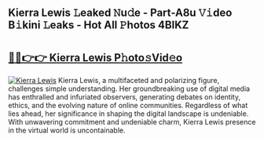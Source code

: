 ## Kierra Lewis 𝙻eaked 𝙽u𝚍e - Part-A8u 𝚅𝚒deo B𝚒kini 𝙻eaks - Hot All 𝙿hotos 4BlKZ

# <h2><a href="http://ld455eq.urlbe.top/?page=Kierra+Lewis">🔗🔗👉👉 Kierra Lewis P𝚑oto𝚜Vid𝚎o</a></h2>

[![Kierra Lewis](https://i.imgur.com/eBuTRDB.gif)](http://ld455eq.urlbe.top/?page=Kierra+Lewis)
Kierra Lewis, a multifaceted and polarizing figure, challenges simple understanding. Her groundbreaking use of digital media has enthralled and infuriated observers, generating debates on identity, ethics, and the evolving nature of online communities. Regardless of what lies ahead, her significance in shaping the digital landscape is undeniable. With unwavering commitment and undeniable charm, Kierra Lewis presence in the virtual world is uncontainable.
